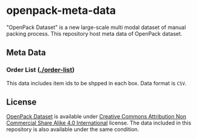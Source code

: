 # openpack-meta-data

"OpenPack Dataset" is a new large-scale multi modal dataset of manual packing process.
This repository host meta data of OpenPack dataset.

## Meta Data

### Order List ([./order-list](./order-list))

This data includes item ids to be shpped in each box. Data format is `CSV`.


## License

[OpenPack Dataset](https://doi.org/10.5281/zenodo.5909086) is available under [Creative Commons Attribution Non Commercial Share Alike 4.0 International](https://creativecommons.org/licenses/by-nc-sa/4.0/legalcode) license. The data included in this repository is also available under the same condition.

